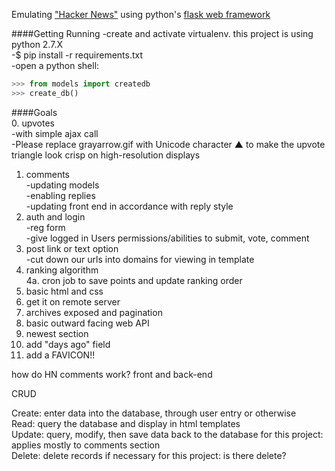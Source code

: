 Emulating ["Hacker News"](https://news.ycombinator.com/) using python's [flask web framework](http://flask.pocoo.org/)


####Getting Running
-create and activate virtualenv. this project is using python 2.7.X     
-$ pip install -r requirements.txt    
-open a python shell:     
```python    
>>> from models import createdb    
>>> create_db()    
```    


####Goals    
0. upvotes    
    -with simple ajax call     
    -Please replace grayarrow.gif with Unicode character ▲ to make the upvote triangle look crisp on high-resolution displays    
1. comments    
    -updating models    
    -enabling replies    
    -updating front end in accordance with reply style    
2. auth and login    
    -reg form    
    -give logged in Users permissions/abilities to submit, vote, comment    
3. post link or text option    
    -cut down our urls into domains for viewing in template    
4. ranking algorithm    
 4a. cron job to save points and update ranking order    
5. basic html and css    
6. get it on remote server    
6. archives exposed and pagination    
7. basic outward facing web API    
8. newest section    
9. add "days ago" field    
10. add a FAVICON!! 

how do HN comments work? front and back-end



CRUD

Create: enter data into the database, through user entry or otherwise     
Read: query the database and display in html templates     
Update: query, modify, then save data back to the database     for this project: applies mostly to comments section    
Delete: delete records if necessary   for this project: is there delete?     